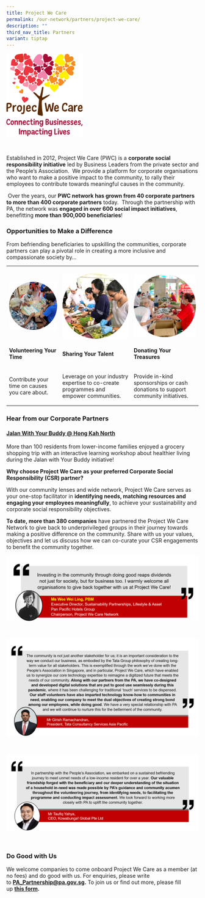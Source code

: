 ```yaml
---
title: Project We Care
permalink: /our-network/partners/project-we-care/
description: ""
third_nav_title: Partners
variant: tiptap
---
```

<div class="isomer-image-wrapper">
<img style="width:200px" height="auto" width="100%" alt="Project We Care Logo" src="/images/Project%20We%20Care/pwc%20logo.jpg">
</div>
<p>
<br>
</p>
<p>Established in 2012, Project We Care (PWC) is a <strong>corporate social responsibility initiative</strong> led
by Business Leaders from the private sector and the People’s Association.
&nbsp;We provide a platform for corporate organisations who want to make
a positive impact to the community, to rally their employees to contribute
towards meaningful causes in the community.</p>
<p>&nbsp;Over the years, our <strong>PWC network has grown from 40 corporate partners to more than 400 corporate partners</strong> today.
&nbsp;Through the partnership with PA, the network was <strong>engaged in over 600 social impact initiatives</strong>,
benefitting <strong>more than 900,000 beneficiaries</strong>!</p>
<h3><strong>Opportunities to Make a Difference</strong></h3>
<p>From befriending beneficiaries to upskilling the communities, corporate
partners can play a pivotal role in creating a more inclusive and compassionate
society by…</p>
<table style="minWidth: 75px">
<colgroup>
<col>
<col>
<col>
</colgroup>
<tbody>
<tr>
<th rowspan="1" colspan="1">
<p></p>
<div class="isomer-image-wrapper">
<img style="width: 100%" height="auto" width="100%" alt="" src="/images/Time.png">
</div>
</th>
<th rowspan="1" colspan="1">
<p></p>
<div class="isomer-image-wrapper">
<img style="width: 100%" height="auto" width="100%" alt="" src="/images/Talent.png">
</div>
</th>
<th rowspan="1" colspan="1">
<p></p>
<div class="isomer-image-wrapper">
<img style="width: 100%" height="auto" width="100%" alt="" src="/images/Treasures.png">
</div>
</th>
</tr>
<tr>
<td rowspan="1" colspan="1">
<p><strong>Volunteering Your Time</strong>
</p>
</td>
<td rowspan="1" colspan="1">
<p><strong>Sharing Your Talent</strong>
</p>
</td>
<td rowspan="1" colspan="1">
<p><strong>Donating Your Treasures</strong>
</p>
</td>
</tr>
<tr>
<td rowspan="1" colspan="1">
<p>Contribute your time on causes you care about.</p>
</td>
<td rowspan="1" colspan="1">
<p>Leverage on your industry expertise to co-create programmes and empower
communities.</p>
</td>
<td rowspan="1" colspan="1">
<p>Provide in-kind sponsorships or cash donations to support community initiatives.</p>
</td>
</tr>
</tbody>
</table>
<h3><strong>Hear from our Corporate Partners</strong></h3>
<h4><u>Jalan With Your Buddy @ Hong Kah North</u></h4>
<p>More than 100 residents from lower-income families enjoyed a grocery shopping
trip with an interactive learning workshop about healthier living during
the Jalan with Your Buddy initiative!
<br>
</p>
<p><strong>Why choose Project We Care as your preferred Corporate Social Responsibility (CSR) partner?</strong>
</p>
<p>With our community lenses and wide network, Project We Care serves as
your one-stop facilitator in&nbsp;<strong>identifying needs, matching resources and engaging your employees meaningfully</strong>,
to achieve your sustainability and corporate social responsibility objectives.</p>
<p><strong>To date,&nbsp;more than 380 companies</strong>&nbsp;have partnered
the Project We Care Network to give back to underprivileged groups in their
journey towards making a positive difference on the community. Share with
us your values, objectives and let us discuss how we can co-curate your
CSR engagements to benefit the community together.</p>
<div class="isomer-image-wrapper">
<img style="width:600px" height="auto" width="100%" alt="Quote From People's Association CSR Partner" src="/images/Project%20We%20Care/Ms%20Wee%20-%20edited%2031%20Jan%202022.png">
</div>
<p>
<br>
</p>
<div class="isomer-image-wrapper">
<img style="width:600px" height="auto" width="100%" alt="Quote From People's Association CSR Partner" src="/images/Project%20We%20Care/girish%20-%20edited%20(28%20Jan%202022).png">
</div>
<p>
<br>
</p>
<div class="isomer-image-wrapper">
<img style="width:600px" height="auto" width="100%" alt="Quote From People's Association CSR Partner" src="/images/Project%20We%20Care/taufiq%20-%20edited%20(28%20Jan%202022).png">
</div>
<p>
<br>
</p>
<h3><strong>Do Good with Us</strong></h3>
<p>We welcome companies to come onboard Project We Care as a member (at no
fees) and do good with us. For enquiries, please write to&nbsp;<strong><a href="mailto:PA_Partnership@pa.gov.sg" rel="noopener noreferrer nofollow" target="_blank">PA_Partnership@pa.gov.sg</a>.</strong>&nbsp;To
join us or find out more, please fill up&nbsp;<strong><a href="https://go.gov.sg/connectwithprojectwecare" rel="noopener noreferrer nofollow" target="_blank">this form</a>.</strong>
</p>